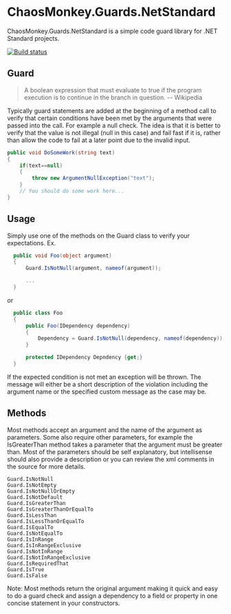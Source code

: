 # ChaosMonkey.Guards.NetStandard
ChaosMonkey.Guards.NetStandard is a simple code guard library for .NET Standard projects.

[![Build status](https://chaosmonkey.visualstudio.com/ChaosMonkey.Guards.NetStandard/_apis/build/status/ChaosMonkey.Guards.NetStandard-CI)](https://chaosmonkey.visualstudio.com/ChaosMonkey.Guards.NetStandard/_build/latest?definitionId=19)

## Guard

> A boolean expression that must evaluate to true if the program execution is to continue in the branch in question. 
-- Wikipedia

Typically guard statements are added at the beginning of a method call to verify that certain conditions have been met by the arguments that were passed into the call. For example a null check. The idea is that it is better to verify that the value is not illegal (null in this case) and fail fast if it is, rather than allow the code to fail at a later point due to the invalid input.

```csharp
public void DoSomeWork(string text)
{
    if(text==null)
    {
        throw new ArgumentNullException("text");
    }
    // You should do some work here...
}
```
## Usage 
Simply use one of the methods on the Guard class to verify your expectations. 
Ex.

```csharp
  public void Foo(object argument)
  {
      Guard.IsNotNull(argument, nameof(argument));

      ...
  }
```
  or
```csharp
  public class Foo
  {
      public Foo(IDependency dependency)
      {
          Dependency = Guard.IsNotNull(dependency, nameof(dependency));
      }

      protected IDependency Depndency {get;}
  }
```
If the expected condition is not met an exception will be thrown. The message will either be a short description of the violation including the argument name or the specified custom message as the case may be.

## Methods 
Most methods accept an argument and the name of the argument as parameters. Some also require other parameters, for example the IsGreaterThan method takes a parameter that the argument must be greater than. Most of the parameters should be self explanatory, but intellisense should also provide a description or you can review the xml comments in the source for more details.

    Guard.IsNotNull 
    Guard.IsNotEmpty 
    Guard.IsNotNullOrEmpty 
    Guard.IsNotDefault 
    Guard.IsGreaterThan 
    Guard.IsGreaterThanOrEqualTo 
    Guard.IsLessThan 
    Guard.IsLessThanOrEqualTo 
    Guard.IsEqualTo 
    Guard.IsNotEqualTo 
    Guard.IsInRange 
    Guard.IsInRangeExclusive 
    Guard.IsNotInRange 
    Guard.IsNotInRangeExclusive 
    Guard.IsRequiredThat 
    Guard.IsTrue 
    Guard.IsFalse 
    
Note: Most methods return the original argument making it quick and easy to do a guard check and assign a dependency to a field or property in one concise statement in your constructors.
